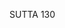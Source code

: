 SUTTA 130

[^1206]: Yama is the god of death. MA says that he is a king of spirits possessing a celestial mansion. Sometimes he lives in his celestial mansion enjoying celestial pleasures, sometimes he experiences the result of kamma; he is a righteous king. MA adds that there are in fact four Yamas, one at each of four gates (of hell?).

[^1207]: According to Buddhist legend, three of the divine messengers - the old man, the sick man, and the dead man appeared to the Bodhisatta while he was living in the palace, destroying his enchantment with the worldly life and awakening in him a desire to seek the way to deliverance. See AN 3:38/i.145-46 for the psychological nucleus out of which the legend must have developed.

[^1208]: The following description of hell, down to $ 16, is also found at MN 129.10-16.

